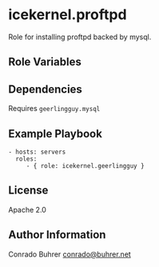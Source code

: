 icekernel.proftpd
=================

Role for installing proftpd backed by mysql.

Role Variables
--------------


Dependencies
------------

Requires `geerlingguy.mysql`

Example Playbook
----------------

    - hosts: servers
      roles:
         - { role: icekernel.geerlingguy }

License
-------

Apache 2.0

Author Information
------------------

Conrado Buhrer <conrado@buhrer.net>
